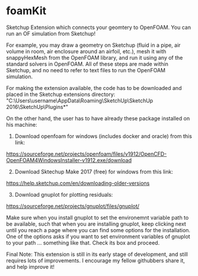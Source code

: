 # foamKit
Sketchup Extension which connects your geomtery to OpenFOAM. You can run an OF simulation from Sketchup!

For example, you may draw a geometry on Sketchup (fluid in a pipe, air volume in room, air enclosure around an airfoil, etc.), mesh it with snappyHexMesh from the OpenFOAM library, and run it using any of the standard solvers in OpenFOAM. All of these steps are made within Sketchup, and no need to refer to text files to run the OpenFOAM simulation.

For making the extension available, the code has to be downloaded and placed in the Sketchup extensions directory:
"C:\Users\username\AppData\Roaming\SketchUp\SketchUp 2016\SketchUp\Plugins\*"

On the other hand, the user has to have already these package installed on his machine:

1) Download openfoam for windows (includes docker and oracle) from this link:

https://sourceforge.net/projects/openfoam/files/v1912/OpenCFD-OpenFOAM4WindowsInstaller-v1912.exe/download 


2) Download Sktechup Make 2017 (free) for windows from this link:

https://help.sketchup.com/en/downloading-older-versions 


3) Download gnuplot for plotting residuals:

https://sourceforge.net/projects/gnuplot/files/gnuplot/ 

Make sure when you install gnuplot to set the environemnt variable path to be available, such that when you are installing gnuplot, keep clicking next until you reach a page where you can find some options for the installation. One of the options asks if you want to set environment variables of gnuplot to your path ... something like that. Check its box and proceed. 


Final Note:
This extension is still in its early stage of development, and still requires lots of improvements. I encourage my fellow githubbers share it, and help improve it!
